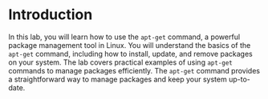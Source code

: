# Introduction

In this lab, you will learn how to use the `apt-get` command, a powerful package management tool in Linux. You will understand the basics of the `apt-get` command, including how to install, update, and remove packages on your system. The lab covers practical examples of using `apt-get` commands to manage packages efficiently. The `apt-get` command provides a straightforward way to manage packages and keep your system up-to-date.
